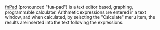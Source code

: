 [fnPad](http://www.dolben.org/fnPad.php) (pronounced "fun-pad") is a text editor based, graphing, programmable calculator. Arithmetic expressions are entered in a text window, and when calculated, by selecting the "Calculate" menu item, the results are inserted into the text following the expressions.